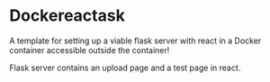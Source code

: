 # Dockereactask
A template for setting up a viable flask server with react in a Docker container accessible outside the container!

Flask server contains an upload page and a test page in react.
